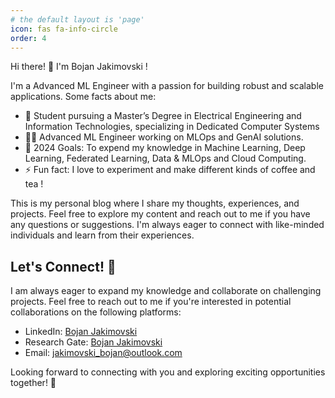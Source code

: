 ```yaml
---
# the default layout is 'page'
icon: fas fa-info-circle
order: 4
---
```

Hi there! 👋 I'm  Bojan Jakimovski !

I'm a Advanced ML Engineer with a passion for building robust and scalable applications. Some facts about me:

- 🔭 Student pursuing a Master’s Degree in Electrical Engineering and Information Technologies, specializing in Dedicated Computer Systems
- 👨‍💻 Advanced ML Engineer working on MLOps and GenAI solutions.
- 🥅 2024 Goals: To expend my knowledge in Machine Learning, Deep Learning, Federated Learning, Data & MLOps and Cloud Computing.
- ⚡ Fun fact: I love to experiment and make different kinds of coffee and tea !

This is my personal blog where I share my thoughts, experiences, and projects. Feel free to explore my content and reach out to me if you have any questions or suggestions. I'm always eager to connect with like-minded individuals and learn from their experiences. 

## Let's Connect! 🤝
I am always eager to expand my knowledge and collaborate on challenging projects. Feel free to reach out to me if you're interested in potential collaborations on the following platforms:

- LinkedIn: [Bojan Jakimovski](https://www.linkedin.com/in/bojan-jakimovski/)
- Research Gate: [Bojan Jakimovski](https://www.researchgate.net/profile/Bojan-Jakimovski)
- Email: [jakimovski_bojan@outlook.com](mailto:jakimovski_bojan@outlook.com)

Looking forward to connecting with you and exploring exciting opportunities together! 🚀
